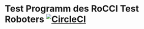 # Test Programm des RoCCI Test Roboters [![CircleCI](https://circleci.com/gh/teeheee/goldboard4/tree/testrobot.svg?style=svg)](https://circleci.com/gh/teeheee/goldboard4/tree/testrobot)
